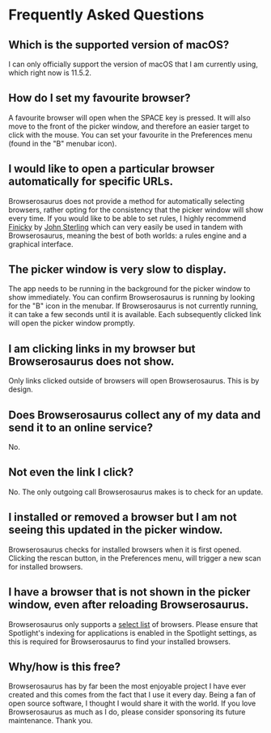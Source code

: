 # Frequently Asked Questions

## Which is the supported version of macOS?

I can only officially support the version of macOS that I am currently using,
which right now is 11.5.2.

## How do I set my favourite browser?

A favourite browser will open when the SPACE key is pressed. It will also move
to the front of the picker window, and therefore an easier target to click with
the mouse. You can set your favourite in the Preferences menu (found in the "B"
menubar icon).

## I would like to open a particular browser automatically for specific URLs.

Browserosaurus does not provide a method for automatically selecting browsers,
rather opting for the consistency that the picker window will show every time.
If you would like to be able to set rules, I highly recommend
[Finicky](https://github.com/johnste/finicky) by
[John Sterling](https://johnste.github.io/) which can very easily be used in
tandem with Browserosaurus, meaning the best of both worlds: a rules engine and
a graphical interface.

## The picker window is very slow to display.

The app needs to be running in the background for the picker window to show
immediately. You can confirm Browserosaurus is running by looking for the "B"
icon in the menubar. If Browserosaurus is not currently running, it can take a
few seconds until it is available. Each subsequently clicked link will open the
picker window promptly.

## I am clicking links in my browser but Browserosaurus does not show.

Only links clicked outside of browsers will open Browserosaurus. This is by
design.

## Does Browserosaurus collect any of my data and send it to an online service?

No.

## Not even the link I click?

No. The only outgoing call Browserosaurus makes is to check for an update.

## I installed or removed a browser but I am not seeing this updated in the picker window.

Browserosaurus checks for installed browsers when it is first opened. Clicking
the rescan button, in the Preferences menu, will trigger a new scan for
installed browsers.

## I have a browser that is not shown in the picker window, even after reloading Browserosaurus.

Browserosaurus only supports a
[select list](https://github.com/will-stone/browserosaurus/blob/master/src/config/apps.ts)
of browsers. Please ensure that Spotlight's indexing for applications is enabled
in the Spotlight settings, as this is required for Browserosaurus to find your
installed browsers.

## Why/how is this free?

Browserosaurus has by far been the most enjoyable project I have ever created
and this comes from the fact that I use it every day. Being a fan of open source
software, I thought I would share it with the world. If you love Browserosaurus
as much as I do, please consider sponsoring its future maintenance. Thank you.
